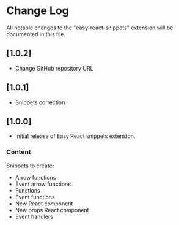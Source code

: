# Change Log
All notable changes to the "easy-react-snippets" extension will be documented in this file.

## [1.0.2]

- Change GitHub repository URL

## [1.0.1]

- Snippets correction

## [1.0.0]

- Initial release of Easy React snippets extension.

### Content

Snippets to create:
* Arrow functions
* Event arrow functions
* Functions
* Event functions
* New React component
* New props React component
* Event handlers